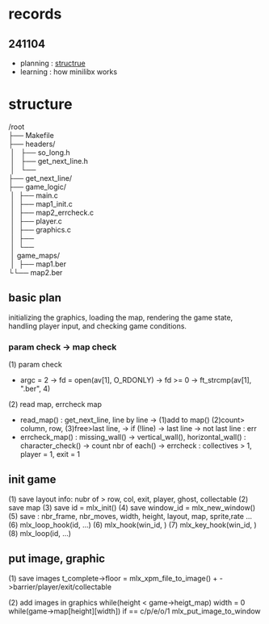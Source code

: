 # records

## 241104
- planning : [structrue](#structure)
- learning : how minilibx works

# structure
/root  
├── Makefile  
├── headers/  
&nbsp;│ &nbsp; ├── so_long.h  
&nbsp;│ &nbsp; ├── get_next_line.h  
&nbsp;│ &nbsp; └──  
├── get_next_line/  
├── game_logic/  
&nbsp;│ &nbsp;├── main.c  
&nbsp;│ &nbsp;├── map1_init.c  
&nbsp;│ &nbsp;├── map2_errcheck.c  
&nbsp;│ &nbsp;├── player.c  
&nbsp;│ &nbsp;├── graphics.c  
&nbsp;│ &nbsp;├──  
&nbsp;│ &nbsp;└──  
&nbsp;│ game_maps/  
&nbsp;│ &nbsp;├── map1.ber  
└└── map2.ber  


## basic plan

initializing the graphics, loading the map, rendering the game state, handling player input, and checking game conditions.


### param check -> map check

(1) param check
- argc = 2 
    -> fd = open(av[1], O_RDONLY)
    -> fd >= 0
    -> ft_strcmp(av[1], ".ber", 4)

(2) read map, errcheck map
- read_map()
    : get_next_line, line by line
        -> (1)add to map() (2)count> column, row, (3)free>last line, 
        -> if (!line)
                -> last line
                -> not last line : err
- errcheck_map()
    : missing_wall() 
        -> vertical_wall(), horizontal_wall()
    : character_check() 
        -> count nbr of each()
        -> errcheck : collectives > 1, player = 1, exit = 1

## init game

(1) save layout info: nubr of > row, col, exit, player, ghost, collectable
(2) save map
(3) save id = mlx_init()
(4) save window_id = mlx_new_window()
(5) save : nbr_frame, nbr_moves, width, height, layout, map, sprite,rate ...
(6) mlx_loop_hook(id, ...)
(6) mlx_hook(win_id, )
(7) mlx_key_hook(win_id, )
(8) mlx_loop(id, ...)

## put image, graphic
(1) save images
    t_complete->floor = mlx_xpm_file_to_image()
    + ->barrier/player/exit/collectable

(2) add images in graphics
    while(height < game->heigt_map)
        width = 0
        while(game->map[height][width])
            if == c/p/e/o/1
                mlx_put_image_to_window